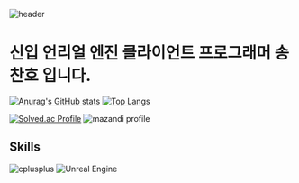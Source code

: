 ![header](https://capsule-render.vercel.app/api?type=Waving&height=200&text=SongChanHo&fontColor=d5e6f5&color=timeGradient&animation=fadeIn)
# 신입 언리얼 엔진 클라이언트 프로그래머 송찬호 입니다.

[![Anurag's GitHub stats](https://github-readme-stats.vercel.app/api?username=chano062400)](https://github.com/chano062400/github-readme-stats)
[![Top Langs](https://github-readme-stats.vercel.app/api/top-langs/?username=chano062400)](https://github.com/chano062400/github-readme-stats)

[![Solved.ac Profile](http://mazassumnida.wtf/api/v2/generate_badge?boj=manu2122)](https://solved.ac/manu2122/)
![mazandi profile](http://mazandi.herokuapp.com/api?handle=manu2122&theme=warm)
## Skills
![cplusplus](https://img.shields.io/badge/C++-00599C.svg?&style=for-the-badge&logo=cplusplus&logoColor=white)
![Unreal Engine](https://img.shields.io/badge/Unreal%20Engine-0E1128.svg?&style=for-the-badge&logo=Unreal%20Engine&logoColor=white)



